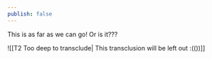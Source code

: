 ```yaml
---
publish: false
---
```

This is as far as we can go! Or is it???

![[T2 Too deep to transclude| This transclusion will be left out :(())]]